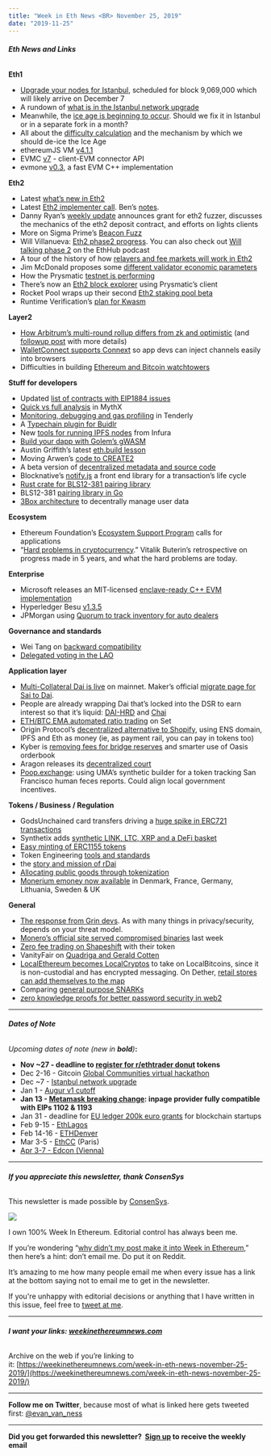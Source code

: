 ```yaml
---
title: "Week in Eth News <BR> November 25, 2019"
date: "2019-11-25"
---
```


###### **Eth News and Links**

**Eth1**

- [Upgrade your nodes for Istanbul](https://blog.ethereum.org/2019/11/20/ethereum-istanbul-upgrade-announcement/), scheduled for block 9,069,000 which will likely arrive on December 7
- A rundown of [what is in the Istanbul network upgrade](https://consensys.net/blog/news/everything-you-need-to-know-about-the-istanbul-hard-fork/)
- Meanwhile, the [ice age is beginning to occur](https://ethereum-magicians.org/t/hard-fork-to-address-the-ice-age-eip-2387/3795). Should we fix it in Istanbul or in a separate fork in a month?
- All about the [difficulty calculation](https://medium.com/@tjayrush/its-not-that-difficult-33a428c3c2c3) and the mechanism by which we should de-ice the Ice Age
- ethereumJS VM [v4.1.1](https://www.reddit.com/r/ethereum/comments/dypme9/ethereumjs_vm_v411_stable_istanbul_support/)
- EVMC [v7](https://github.com/ethereum/evmc/releases/tag/v7.0.0) - client-EVM connector API
- evmone [v0.3](https://github.com/ethereum/evmone/releases/tag/v0.3.0), a fast EVM C++ implementation  
    

**Eth2**

- Latest [what’s new in Eth2](https://notes.ethereum.org/@ChihChengLiang/Sk8Zs--CQ/https%3A%2F%2Fhackmd.io%2F%40benjaminion%2FH12CnGHhr?type=book)
- Latest [Eth2 implementer call](https://www.youtube.com/watch?v=DzLrxuN55VA). Ben’s [notes](https://hackmd.io/@benjaminion/BkllOMNnS).
- Danny Ryan’s [weekly update](https://blog.ethereum.org/2019/11/21/eth2-quick-update-no-4/) announces grant for eth2 fuzzer, discusses the mechanics of the eth2 deposit contract, and efforts on lights clients
- More on Sigma Prime’s [Beacon Fuzz](https://blog.sigmaprime.io/beacon-fuzz.html)
- Will Villanueva: [Eth2 phase2 progress](https://medium.com/@william.j.villanueva/ethereum-2-0-phase-2-progress-7673b57eabff). You can also check out [Will talking phase 2](https://ethhub.substack.com/p/will-villanueva-ethereum-20-phase) on the EthHub podcast
- A tour of the history of how [relayers and fee markets will work in Eth2](https://medium.com/@adlerjohn/relay-networks-and-fee-markets-in-eth-2-0-878e576f980b)
- Jim McDonald proposes some [different validator economic parameters](https://ethresear.ch/t/alteration-to-0-9-validator-rewards-calculation/6467)
- How the Prysmatic [testnet is performing](https://medium.com/prysmatic-labs/ethereum-2-0-testnet-update-1-ad24dec45590)
- There’s now an [Eth2 block explorer](https://beaconcha.in/) using Prysmatic’s client
- Rocket Pool wraps up their second [Eth2 staking pool beta](https://medium.com/rocket-pool/rocket-pool-2-0-beta-recap-fa77fda782cc)
- Runtime Verification’s [plan for Kwasm](https://medium.com/dlabvc/kwasm-a-new-executable-semantics-for-the-blockchain-14e1bca8a360)  
    

**Layer2**

- [How Arbitrum’s multi-round rollup differs from zk and optimistic](https://medium.com/offchainlabs/whats-up-with-rollup-db8cd93b314e) (and [followup post](https://medium.com/offchainlabs/how-arbitrum-rollup-works-39788e1ed73f) with more details)
- [WalletConnect supports Connext](https://medium.com/connext/walletconnect-now-supports-connext-1c985d3a5dc2) so app devs can inject channels easily into browsers
- Difficulties in building [Ethereum and Bitcoin watchtowers](https://medium.com/pisa-research/responders-bitcoin-vs-ethereum-cc0c74a57452)  
      
    

**Stuff for developers**

- Updated [list of contracts with EIP1884 issues](https://gist.github.com/ritzdorf/1c6bd72955391e831f8a397d3152b4e0/)
- [Quick vs full analysis](https://blog.mythx.io/features/mythx-full-mode-security-analysis-explained/) in MythX
- [Monitoring, debugging and gas profiling](https://blog.tenderly.dev/10-ways-to-save-time-during-blockchain-development-by-using-tenderly/) in Tenderly
- A [Typechain plugin for Buidlr](https://github.com/rhlsthrm/buidler-typechain)
- New [tools for running IPFS nodes](https://blog.infura.io/new-tools-for-running-ipfs-nodes-196de636f079) from Infura
- [Build your dapp with Golem’s gWASM](https://blog.golemproject.net/build-your-decentralized-applications-with-gwasm/)
- Austin Griffith’s latest [eth.build lesson](https://twitter.com/austingriffith/status/1197906410572410880)
- Moving Arwen’s [code to CREATE2](https://medium.com/arwensecure/moving-arwens-ethereum-smart-contract-to-create2-4451e685f7a1)
- A beta version of [decentralized metadata and source code](http://komputing.org:8081/)
- Blocknative’s [notify.js](https://blog.blocknative.com/blog/notify-js) a front end library for a transaction’s life cycle
- [Rust crate for BLS12-381 pairing library](https://docs.rs/bls12_381/0.1.0/bls12_381/)
- BLS12-381 [pairing library in Go](https://github.com/kilic/bls12-381)
- [3Box architecture](https://medium.com/3box/3box-architecture-a3e35c82e919) to decentrally manage user data  
      
    

**Ecosystem**

- Ethereum Foundation’s [Ecosystem Support Program](https://blog.ethereum.org/2019/11/19/Ecosystem-Support-Program-call-for-applications/) calls for applications
- “[Hard problems in cryptocurrency](https://vitalik.ca/general/2019/11/22/progress.html).” Vitalik Buterin’s retrospective on progress made in 5 years, and what the hard problems are today.  
      
      
    

**Enterprise**

- Microsoft releases an MIT-licensed [enclave-ready C++ EVM implementation](https://github.com/Microsoft/eEVM)
- Hyperledger Besu [v1.3.5](https://pegasys.tech/solutions/hyperledger-besu/#downloads)
- JPMorgan using [Quorum to track inventory for auto dealers](https://www.coindesk.com/jpmorgan-tests-private-blockchain-to-track-auto-dealer-inventory)  
    

**Governance and standards**

- Wei Tang on [backward compatibility](https://ep.corepaper.org/compatibility/#backward-compatibility)
- [Delegated voting in the LAO](https://medium.com/@thelaoofficial/the-lao-previewing-delegated-voting-e0b6241bffbb)

**Application layer**

- [Multi-Collateral Dai is live](https://blog.makerdao.com/multi-collateral-dai-is-live/) on mainnet. Maker’s official [migrate page for Sai to Dai](https://migrate.makerdao.com/).
- People are already wrapping Dai that’s locked into the DSR to earn interest so that it’s liquid: [DAI-HRD](https://medium.com/@keydonix/dai-hrd-token-hold-rated-dai-dfd3fe491d83) and [Chai](https://twitter.com/MartinLundfall/status/1197627208136658944)
- [ETH/BTC EMA automated ratio trading](https://medium.com/set-protocol/introducing-eth-btc-ratio-trading-on-tokensets-768dbb10a609) on Set
- Origin Protocol’s [decentralized alternative to Shopify](https://medium.com/originprotocol/built-on-origin-a-decentralized-shopify-alternative-888adc4198b0), using ENS domain, IPFS and Eth as money (ie, as payment rail, you can pay in tokens too)
- Kyber is [removing fees for bridge reserves](https://blog.kyber.network/towards-the-single-liquidity-endpoint-for-defi-important-updates-for-kyber-bridge-reserves-91a95e626b2f) and smarter use of Oasis orderbook
- Aragon releases its [decentralized court](https://twitter.com/AragonProject/status/1197628591653183488)
- [Poop.exchange](https://www.notion.so/Poop-Exchange-Tokens-to-track-shit-sightings-in-SF-e1dbb976cb6e4d46b6382859bda9bfb4): using UMA’s synthetic builder for a token tracking San Francisco human feces reports. Could align local government incentives.

**Tokens / Business / Regulation**

- GodsUnchained card transfers driving a [huge spike in ERC721 transactions](https://twitter.com/coinmetrics/status/1196894481028661249)
- Synthetix adds [synthetic LINK, LTC, XRP and a DeFi basket](https://blog.synthetix.io/introducing-sdefi-slink-sltc-sxrp-and-their-inverses/)
- [Easy minting of ERC1155 tokens](https://medium.com/@nickjuntilla/easy-way-to-make-blockchain-nfts-and-fnft-tokens-no-coding-266a39b354d5)
- Token Engineering [tools and standards](https://medium.com/commonsstack/establishing-open-token-engineering-tools-standards-9584b40dfe30)
- the [story and mission of rDai](https://medium.com/rtoken-project/the-mission-of-the-rtoken-project-f433af384760)
- [Allocating public goods through tokenization](https://consensys.net/blog/enterprise-blockchain/white-paper-equitable-public-good-allocation-and-the-unlocking-of-economic-value-through-token-based-markets/)
- [Monerium emoney now available](https://twitter.com/monerium/status/1196769705215823872) in Denmark, France, Germany, Lithuania, Sweden & UK  
      
    

**General**

- [The response from Grin devs](https://medium.com/grin-mimblewimble/factual-inaccuracies-of-breaking-mimblewimbles-privacy-model-8063371839b9). As with many things in privacy/security, depends on your threat model.
- [Monero’s official site served compromised binaries](https://twitter.com/DarkDotFail/status/1196668999519657984) last week
- [Zero fee trading on Shapeshift](https://medium.com/shapeshift-stories/you-can-now-trade-crypto-for-free-with-shapeshift-e1d84753c7de) with their token
- VanityFair on [Quadriga and Gerald Cotten](https://www.vanityfair.com/news/2019/11/the-strange-tale-of-quadriga-gerald-cotten)
- [LocalEthereum becomes LocalCryptos](https://blog.localcryptos.com/announcing-localcryptos/) to take on LocalBitcoins, since it is non-custodial and has encrypted messaging. On Dether, [retail stores can add themselves to the map](https://medium.com/@dether/introducing-the-new-dether-for-shops-dc8f1b89cc17)
- Comparing [general purpose SNARKs](https://medium.com/coinmonks/comparing-general-purpose-zk-snarks-51ce124c60bd)
- [zero knowledge proofs for better password security in web2](https://ethresear.ch/t/zkp-for-better-password-securite-in-web2-0/6489)

* * *

###### **Dates of Note**

_Upcoming dates of note (new in **bold**)_**:**

- **Nov ~27 - deadline to [register for r/ethtrader donut](https://www.reddit.com/r/ethtrader/comments/dwiu4f/donutsonethereum_registration_is_open/) tokens**
- Dec 2-16 - Gitcoin [Global Communities virtual hackathon](https://hackathons.gitcoin.co/global-communities)
- Dec ~7 - [Istanbul network upgrade](https://ethernodes.org/istanbul)
- Jan 1 - [Augur v1 cutoff](https://www.augur.net/blog/v1-cutoff-update/)
- **Jan 13 - [Metamask breaking change](https://medium.com/metamask/breaking-changes-to-the-metamask-inpage-provider-b4dde069dd0a): inpage provider fully compatible with EIPs 1102 & 1193**
- Jan 31 - deadline for [EU ledger 200k euro grants](https://fundingbox.com/spaces/ledger-ledger-news-and-updates/5dbfcb7d52317832f85906c8) for blockchain startups
- Feb 9-15 - [EthLagos](https://ethlagos.io/)
- Feb 14-16 - [ETHDenver](https://www.ethdenver.com/)
- Mar 3-5 - [EthCC](https://ethcc.io/) (Paris)
- [Apr 3-7 - Edcon (Vienna)](https://www.edcon.io/)

* * *

###### **If you appreciate this newsletter, thank ConsenSys**

This newsletter is made possible by [ConsenSys](https://consensys.net/).  

[![](https://cdn.substack.com/image/fetch/w_1100,c_limit,f_auto,q_auto:good/https%3A%2F%2Fbucketeer-e05bbc84-baa3-437e-9518-adb32be77984.s3.amazonaws.com%2Fpublic%2Fimages%2F08f1b2fd-57e2-4d4b-bd42-730c769114be_240x240.jpeg)](https://cdn.substack.com/image/fetch/c_limit,f_auto,q_auto:good/https%3A%2F%2Fbucketeer-e05bbc84-baa3-437e-9518-adb32be77984.s3.amazonaws.com%2Fpublic%2Fimages%2F08f1b2fd-57e2-4d4b-bd42-730c769114be_240x240.jpeg)

I own 100% Week In Ethereum. Editorial control has always been me.

If you’re wondering “[why didn’t my post make it into Week in Ethereum](https://www.evanvanness.com/post/179914035841/why-didnt-my-post-make-the-newsletter),” then here’s a hint: don’t email me. Do put it on Reddit.

It’s amazing to me how many people email me when every issue has a link at the bottom saying not to email me to get in the newsletter.

If you're unhappy with editorial decisions or anything that I have written in this issue, feel free to [tweet at me](https://twitter.com/evan_van_ness).

* * *

###### **I want your links: [weekinethereumnews.com](https://weekinethereumnews.com/)**

Archive on the web if you’re linking to it: [https://weekinethereumnews.com/week-in-eth-news-november-25-2019/](https://weekinethereumnews.com/week-in-eth-news-november-25-2019/)

* * *

**Follow me on Twitter**, because most of what is linked here gets tweeted first: [@evan\_van\_ness](https://twitter.com/evan_van_ness)

* * *

**Did you get forwarded this newsletter?  [Sign up](https://weekinethereum.substack.com/subscribe#about) to receive the weekly email**
